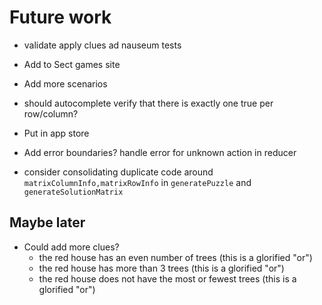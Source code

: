 # Future work

- validate apply clues ad nauseum tests

- Add to Sect games site
- Add more scenarios
- should autocomplete verify that there is exactly one true per row/column?

- Put in app store
- Add error boundaries? handle error for unknown action in reducer
- consider consolidating duplicate code around `matrixColumnInfo,matrixRowInfo` in `generatePuzzle` and `generateSolutionMatrix`

## Maybe later

- Could add more clues?
  - the red house has an even number of trees (this is a glorified "or")
  - the red house has more than 3 trees (this is a glorified "or")
  - the red house does not have the most or fewest trees (this is a glorified "or")
